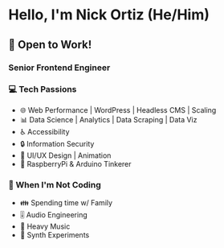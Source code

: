 # Hello, I'm Nick Ortiz (He/Him)
## 📢 Open to Work!

### Senior Frontend Engineer 

### 💻 Tech Passions
- 🌐 Web Performance | WordPress | Headless CMS | Scaling
- 📊 Data Science | Analytics | Data Scraping | Data Viz
- ♿ Accessibility 
- 🔒 Information Security
- 🎨 UI/UX Design | Animation
- 🥧 RaspberryPi & Arduino Tinkerer

### 🎸 When I'm Not Coding
- 👪 Spending time w/ Family
- 🎚️ Audio Engineering
- 🤘 Heavy Music 
- 🎹 Synth Experiments
